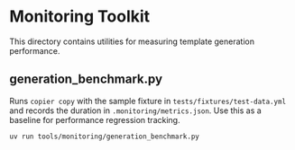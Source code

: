 # Monitoring Toolkit

This directory contains utilities for measuring template generation performance.

## generation_benchmark.py

Runs `copier copy` with the sample fixture in `tests/fixtures/test-data.yml` and
records the duration in `.monitoring/metrics.json`. Use this as a baseline for
performance regression tracking.

```bash
uv run tools/monitoring/generation_benchmark.py
```
